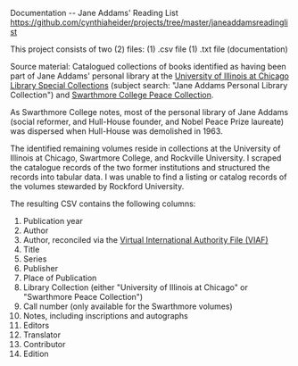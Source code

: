 

Documentation -- Jane Addams' Reading List
https://github.com/cynthiaheider/projects/tree/master/janeaddamsreadinglist

This project consists of two (2) files: (1) .csv file (1) .txt file (documentation)

Source material: Catalogued collections of books identified as having been part of Jane Addams' personal library at the [University of Illinois at Chicago Library Special Collections](https://library.uic.edu/) (subject search: "Jane Addams Personal Library Collection") and [Swarthmore College Peace Collection](https://www.swarthmore.edu/library/peace/DG001-025/DG001JAddams/Addams%20Library%20web.htm).

As Swarthmore College notes, most of the personal library of Jane Addams (social reformer, and Hull-House founder, and Nobel Peace Prize laureate) was dispersed when Hull-House was demolished in 1963.

The identified remaining volumes reside in collections at the University of Illinois at Chicago, Swartmore College, and Rockville University. I scraped the catalogue records of the two former institutions and structured the records into tabular data. I was unable to find a listing or catalog records of the volumes stewarded by Rockford University.

The resulting CSV contains the following columns:
1. Publication year
2. Author
3. Author, reconciled via the [Virtual International Authority File (VIAF)](http://viaf.org/)
4. Title
5. Series
6. Publisher
7. Place of Publication
8. Library Collection (either "University of Illinois at Chicago" or "Swarthmore Peace Collection")
9. Call number (only available for the Swarthmore volumes)
10. Notes, including inscriptions and autographs
11. Editors
12. Translator
13. Contributor
14. Edition
